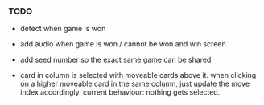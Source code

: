 ### TODO

+ detect when game is won
+ add audio when game is won / cannot be won and win screen
+ add seed number so the exact same game can be shared

+ card in column is selected with moveable cards above it. when clicking on a higher moveable card in the same column, just update the move index accordingly. current behaviour: nothing gets selected.